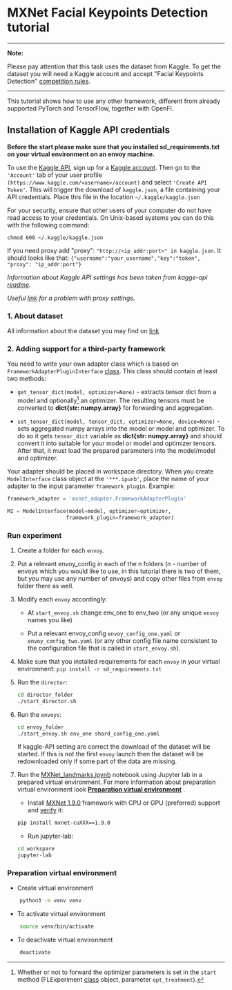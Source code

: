 # MXNet Facial Keypoints Detection tutorial
---
**Note:**

Please pay attention that this task uses the dataset from Kaggle. To get the dataset you
will need a Kaggle account and accept "Facial Keypoints Detection" [competition rules](https://www.kaggle.com/c/facial-keypoints-detection/rules).

---

This tutorial shows how to use any other framework, different from already supported PyTorch and TensorFlow, together with OpenFl.

## Installation of Kaggle API credentials

**Before the start please make sure that you installed sd_requirements.txt on your virtual
environment on an envoy machine.**

To use the [Kaggle API](https://github.com/Kaggle/kaggle-api), sign up for
a [Kaggle account](https://www.kaggle.com). Then go to the `'Account'` tab of your user
profile `(https://www.kaggle.com/<username>/account)` and select `'Create API Token'`. This will
trigger the download of `kaggle.json`, a file containing your API credentials. Place this file in
the location `~/.kaggle/kaggle.json`

For your security, ensure that other users of your computer do not have read access to your
credentials. On Unix-based systems you can do this with the following command:

`chmod 600 ~/.kaggle/kaggle.json`

If you need proxy add "proxy": `"http://<ip_addr:port>" in kaggle.json`. It should looks like
that: `{"username":"your_username","key":"token", "proxy": "ip_addr:port"}`

*Information about Kaggle API settings has been taken from kagge-api [readme](https://github.com/Kaggle/kaggle-api).*

*Useful [link](https://github.com/Kaggle/kaggle-api/issues/6) for a problem with proxy settings.*

### 1. About dataset

All information about the dataset you may find
on [link](https://www.kaggle.com/c/facial-keypoints-detection/data)

### 2. Adding support for a third-party framework

You need to write your own adapter class which is based on `FrameworkAdapterPluginInterface` [class](https://github.com/securefederatedai/openfl/blob/develop/openfl/plugins/frameworks_adapters/framework_adapter_interface.py). This class should contain at least two methods:

 - `get_tensor_dict(model, optimizer=None)` - extracts tensor dict from a model and optionally[^1] an optimizer. The resulting tensors must be converted to **dict{str: numpy.array}** for forwarding and aggregation.

  - `set_tensor_dict(model, tensor_dict, optimizer=None, device=None)` - sets aggregated numpy arrays into the model or model and optimizer. To do so it gets `tensor_dict` variable as **dict{str: numpy.array}** and should convert it into suitable for your model or model and optimizer tensors. After that, it must load the prepared parameters into the model/model and optimizer. 

 Your adapter should be placed in workspace directory. When you create `ModelInterface` class object at the `'***.ipunb'`, place the name of your adapter to the input parameter `framework_plugin`. Example: 
 ```py
 framework_adapter = 'mxnet_adapter.FrameworkAdapterPlugin'

 MI = ModelInterface(model=model, optimizer=optimizer,
                    framework_plugin=framework_adapter)
```

[^1]: Whether or not to forward the optimizer parameters is set in the `start` method (FLExperiment [class](https://github.com/securefederatedai/openfl/blob/develop/openfl/interface/interactive_api/experiment.py) object, parameter `opt_treatment`).

### Run experiment

1. Create a folder for each `envoy`.
2. Put a relevant envoy_config in each of the n folders (n - number of envoys which you would like
   to use, in this tutorial there is two of them, but you may use any number of envoys) and copy
   other files from `envoy` folder there as well.
3. Modify each `envoy` accordingly:

    - At `start_envoy.sh` change env_one to env_two (or any unique `envoy` names you like)

    - Put a relevant envoy_config `envoy_config_one.yaml` or `envoy_config_two.yaml` (or any other
      config file name consistent to the configuration file that is called in `start_envoy.sh`).
4. Make sure that you installed requirements for each `envoy` in your virtual
   environment: `pip install -r sd_requirements.txt`
5. Run the `director`: 
    ```sh
    cd director_folder
    ./start_director.sh
    ```

6. Run the `envoys`: 
    ```sh
    cd envoy_folder
    ./start_envoy.sh env_one shard_config_one.yaml
    ```
    If kaggle-API setting are
    correct the download of the dataset will be started. If this is not the first `envoy` launch
    then the dataset will be redownloaded only if some part of the data are missing.

7. Run the [MXNet_landmarks.ipynb](workspace/MXNet_landmarks.ipynb) notebook using
   Jupyter lab in a prepared virtual environment. For more information about preparation virtual
   environment look **[
   Preparation virtual environment](#preparation-virtual-environment)**
   .
   
    * Install [MXNet 1.9.0](https://pypi.org/project/mxnet/1.9.0/) framework with CPU or GPU (preferred) support and [verify](https://mxnet.apache.org/versions/1.4.1/install/validate_mxnet.html) it:
    ```bash
    pip install mxnet-cuXXX==1.9.0
    ```

    * Run jupyter-lab:
    ```bash
    cd workspare
    jupyter-lab
    ```

### Preparation virtual environment

* Create virtual environment

```sh
    python3 -m venv venv
```

* To activate virtual environment

```sh
    source venv/bin/activate
```

* To deactivate virtual environment

```sh
    deactivate
```
